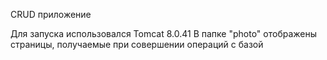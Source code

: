 CRUD приложение

Для запуска использовался Tomcat 8.0.41
В папке "photo" отображены страницы, получаемые при совершении операций с базой
